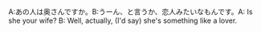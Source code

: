 <tr><td>A:あの人は奥さんですか。B:うーん、と言うか、恋人みたいなもんです。<td><tr><tr><td>A: Is she your wife?    B: Well, actually, (I'd say) she's something like a lover.<td><tr></table>


